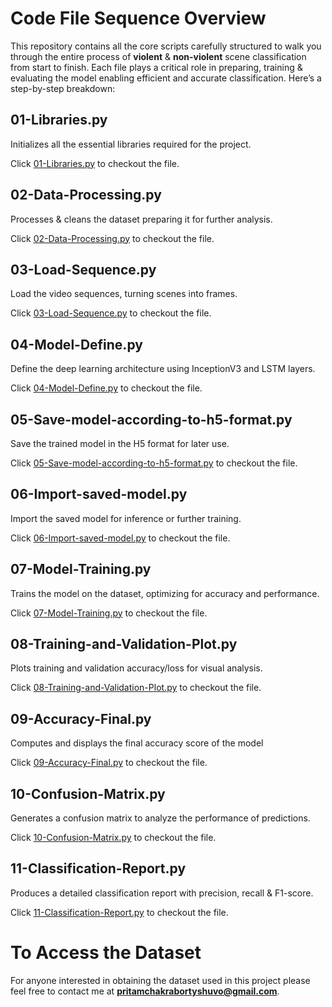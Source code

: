 # Code File Sequence Overview
This repository contains all the core scripts carefully structured to walk you through the entire process of **violent** & **non-violent** scene classification from start to finish. Each file plays a critical role in preparing, training & evaluating the model enabling efficient and accurate classification. Here’s a step-by-step breakdown:

## 01-Libraries.py
Initializes all the essential libraries required for the project.

Click [01-Libraries.py](https://github.com/PritamChakrabortyShuvo/Deep-Learning-Film-Violence-Classifier/blob/main/Code-Files/01-Libraries.py) to checkout the file.

## 02-Data-Processing.py
Processes & cleans the dataset preparing it for further analysis.

Click [02-Data-Processing.py](https://github.com/PritamChakrabortyShuvo/Deep-Learning-Film-Violence-Classifier/blob/main/Code-Files/02-Data-Processing.py) to checkout the file.

## 03-Load-Sequence.py
Load the video sequences, turning scenes into frames.

Click [03-Load-Sequence.py](https://github.com/PritamChakrabortyShuvo/Deep-Learning-Film-Violence-Classifier/blob/main/Code-Files/03-Load-Sequence.py) to checkout the file.

## 04-Model-Define.py
Define the deep learning architecture using InceptionV3 and LSTM layers.

Click [04-Model-Define.py](https://github.com/PritamChakrabortyShuvo/Deep-Learning-Film-Violence-Classifier/blob/main/Code-Files/04-Model-Define.py) to checkout the file.

## 05-Save-model-according-to-h5-format.py
Save the trained model in the H5 format for later use.

Click [05-Save-model-according-to-h5-format.py](https://github.com/PritamChakrabortyShuvo/Deep-Learning-Film-Violence-Classifier/blob/main/Code-Files/05-Save-model-according-to-h5-format.py) to checkout the file.

## 06-Import-saved-model.py
Import the saved model for inference or further training.

Click [06-Import-saved-model.py](https://github.com/PritamChakrabortyShuvo/Deep-Learning-Film-Violence-Classifier/blob/main/Code-Files/06-Import-saved-model.py) to checkout the file.

## 07-Model-Training.py
Trains the model on the dataset, optimizing for accuracy and performance.

Click [07-Model-Training.py](https://github.com/PritamChakrabortyShuvo/Deep-Learning-Film-Violence-Classifier/blob/main/Code-Files/07-Model-Training.py) to checkout the file.
## 08-Training-and-Validation-Plot.py
Plots training and validation accuracy/loss for visual analysis.

Click [08-Training-and-Validation-Plot.py](https://github.com/PritamChakrabortyShuvo/Deep-Learning-Film-Violence-Classifier/blob/main/Code-Files/08-Training-and-Validation-Plot.py) to checkout the file.
## 09-Accuracy-Final.py
Computes and displays the final accuracy score of the model

Click [09-Accuracy-Final.py](https://github.com/PritamChakrabortyShuvo/Deep-Learning-Film-Violence-Classifier/blob/main/Code-Files/09-Accuracy-Final.py) to checkout the file.

## 10-Confusion-Matrix.py
Generates a confusion matrix to analyze the performance of predictions.

Click [10-Confusion-Matrix.py](https://github.com/PritamChakrabortyShuvo/Deep-Learning-Film-Violence-Classifier/blob/main/Code-Files/10-Confusion-Matrix.py) to checkout the file.

## 11-Classification-Report.py
Produces a detailed classification report with precision, recall & F1-score.

Click [11-Classification-Report.py](https://github.com/PritamChakrabortyShuvo/Deep-Learning-Film-Violence-Classifier/blob/main/Code-Files/11-Classification-Report.py) to checkout the file.

# To Access the Dataset

For anyone interested in obtaining the dataset used in this project please feel free to contact me at **pritamchakrabortyshuvo@gmail.com**.